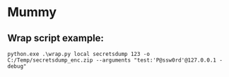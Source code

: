 # Mummy
## Wrap script example:
```
python.exe .\wrap.py local secretsdump 123 -o C:/Temp/secretsdump_enc.zip --arguments "test:'P@ssw0rd'@127.0.0.1 -debug"
```

